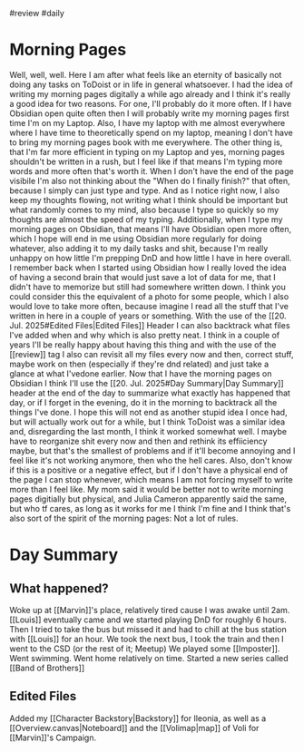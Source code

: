 #review #daily 
# Morning Pages
Well, well, well. Here I am after what feels like an eternity of basically not doing any tasks on ToDoist or in life in general whatsoever. I had the idea of writing my morning pages digitally a while ago already and I think it's really a good idea for two reasons. For one, I'll probably do it more often. If I have Obsidian open quite often then I will probably write my morning pages first time I'm on my Laptop. Also, I have my laptop with me almost everywhere where I have time to theoretically spend on my laptop, meaning I don't have to bring my morning pages book with me everywhere. The other thing is, that I'm far more efficient in typing on my Laptop and yes, morning pages shouldn't be written in a rush, but I feel like if that means I'm typing more words and more often that's worth it. When I don't have the end of the page visibile I'm also not thinking about the "When do I finally finish?" that often, because I simply can just type and type. And as I notice right now, I also keep my thoughts flowing, not writing what I think should be important but what randomly comes to my mind, also because I type so quickly so my thoughts are almost the speed of my typing. Additionally, when I type my morning pages on Obsidian, that means I'll have Obsidian open more often, which I hope will end in me using Obsidian more regularly for doing whatever, also adding it to my daily tasks and shit, because I'm really unhappy on how little I'm prepping DnD and how little I have in here overall. I remember back when I started using Obsidian how I really loved the idea of having a second brain that would just save a lot of data for me, that I didn't have to memorize but still had somewhere written down. I think you could consider this the equivalent of a photo for some people, which I also would love to take more often, because imagine I read all the stuff that I've written in here in a couple of years or something. With the use of the [[20. Jul. 2025#Edited Files|Edited Files]] Header I can also backtrack what files I've added when and why which is also pretty neat. I think in a couple of years I'll be really happy about having this thing and with the use of the [[review]] tag I also can revisit all my files every now and then, correct stuff, maybe work on then (especially if they're dnd related) and just take a glance at what I'vedone earlier. Now that I have the morning pages on Obsidian I think I'll use the [[20. Jul. 2025#Day Summary|Day Summary]] header at the end of the day to summarize what exactly has happened that day, or if I forget in the evening, do it in the morning to backtrack all the things I've done. I hope this will not end as another stupid idea I once had, but will actually work out for a while, but I think ToDoist was a similar idea and, disregarding the last month, I think it worked somewhat well. I maybe have to reorganize shit every now and then and rethink its effiiciency maybe, but that's the smallest of problems and if it'll become annoying and I feel like it's not working anymore, then who the hell cares. Also, don't know if this is a positive or a negative effect, but if I don't have a physical end of the page I can stop whenever, which means I am not forcing myself to write more than I feel like. My mom said it would be better not to write morning pages digitially but physical, and Julia Cameron apparently said the same, but who tf cares, as long as it works for me I think I'm fine and I think that's also sort of the spirit of the morning pages: Not a lot of rules.
# Day Summary

## What happened?
Woke up at [[Marvin]]'s place, relatively tired cause I was awake until 2am. 
[[Louis]] eventually came and we started playing DnD for roughly 6 hours.
Then I tried to take the bus but missed it and had to chill at the bus station with [[Louis]] for an hour. 
We took the next bus, I took the train and then I went to the CSD (or the rest of it; Meetup)
We played some [[Imposter]]. 
Went swimming.
Went home relatively on time.
Started a new series called [[Band of Brothers]]
## Edited Files
Added my [[Character Backstory|Backstory]] for Ileonia, as well as a [[Overview.canvas|Noteboard]] and the [[Volimap|map]] of Voli for [[Marvin]]'s Campaign.